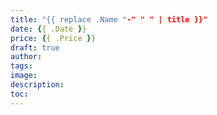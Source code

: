 ```yaml
---
title: "{{ replace .Name "-" " " | title }}"
date: {{ .Date }} 
price: {{ .Price }}
draft: true
author:
tags:
image:
description:
toc:
---
```

